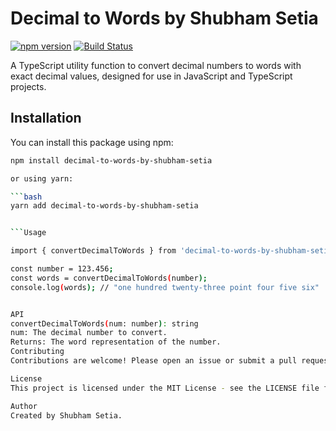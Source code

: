 # Decimal to Words by Shubham Setia

[![npm version](https://badge.fury.io/js/decimal-to-words-by-shubham-setia.svg)](https://badge.fury.io/js/decimal-to-words-by-shubham-setia)
[![Build Status](https://travis-ci.org/s26102000s/decimal-to-words-by-shubham-setia.svg?branch=master)](https://travis-ci.org/s26102000s/decimal-to-words-by-shubham-setia)

A TypeScript utility function to convert decimal numbers to words with exact decimal values, designed for use in JavaScript and TypeScript projects.

## Installation

You can install this package using npm:

```bash
npm install decimal-to-words-by-shubham-setia

or using yarn:

```bash
yarn add decimal-to-words-by-shubham-setia


```Usage

import { convertDecimalToWords } from 'decimal-to-words-by-shubham-setia';

const number = 123.456;
const words = convertDecimalToWords(number);
console.log(words); // "one hundred twenty-three point four five six"


API
convertDecimalToWords(num: number): string
num: The decimal number to convert.
Returns: The word representation of the number.
Contributing
Contributions are welcome! Please open an issue or submit a pull request.

License
This project is licensed under the MIT License - see the LICENSE file for details.

Author
Created by Shubham Setia.
